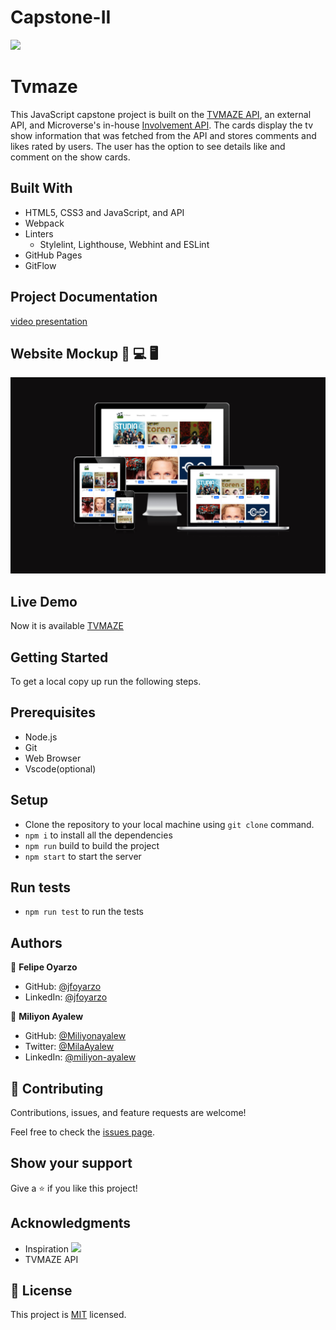 # Capstone-II
![](https://img.shields.io/badge/Microverse-blueviolet)

# Tvmaze
This JavaScript capstone project is built on the [TVMAZE API](https://www.tvmaze.com/api), an external API, and Microverse's in-house [Involvement API](https://www.notion.so/microverse/Involvement-API-869e60b5ad104603aa6db59e08150270). The cards display the tv show information that was fetched from the API and stores comments and likes rated by users. The user has the option to see details like and comment on the show cards.


## Built With
- HTML5, CSS3 and JavaScript, and API
- Webpack
- Linters
  - Stylelint, Lighthouse, Webhint and ESLint
- GitHub Pages
- GitFlow 

## Project Documentation
[video presentation](https://drive.google.com/file/d/1ZsbyB_mHHYsiMf6NnWapyCC8Yy2eXRgJ/view?usp=sharing)
## Website Mockup 📱 💻 🖥️
![](src/assests/mockup.png)
  
## Live Demo 
Now it is available  [TVMAZE](https://jfoyarzo.github.io/Capstone-II/)
## Getting Started
To get a local copy up run the following steps.

## Prerequisites
- Node.js
- Git
- Web Browser
- Vscode(optional)

## Setup
- Clone the repository to your local machine using `git clone` command.
- `npm i` to install all the dependencies
- `npm run` build to build the project
- `npm start` to start the server

## Run tests
- `npm run test` to run the tests
## Authors

👤 **Felipe Oyarzo**
- GitHub: [@jfoyarzo](https://github.com/jfoyarzo)
- LinkedIn: [@jfoyarzo](https://www.linkedin.com/in/jorge-felipe-oyarzo-contreras-647118247/)


👤 **Miliyon Ayalew**

- GitHub: [@Miliyonayalew](https://github.com/Miliyonayalew/)
- Twitter: [@MilaAyalew](https://twitter.com/MilaAyalew)
- LinkedIn: [@miliyon-ayalew](https://www.linkedin.com/in/miliyon-ayalew-210808131/)


## 🤝 Contributing

Contributions, issues, and feature requests are welcome!

Feel free to check the [issues page](../../issues/).

## Show your support

Give a ⭐️ if you like this project!

## Acknowledgments

- Inspiration ![](https://img.shields.io/badge/Microverse-blueviolet)
- TVMAZE API

## 📝 License

This project is [MIT](./LICENSE) licensed.

